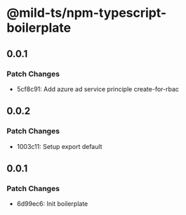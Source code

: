 # @mild-ts/npm-typescript-boilerplate

## 0.0.1

### Patch Changes

- 5cf8c91: Add azure ad service principle create-for-rbac

## 0.0.2

### Patch Changes

- 1003c11: Setup export default

## 0.0.1

### Patch Changes

- 6d99ec6: Init boilerplate
